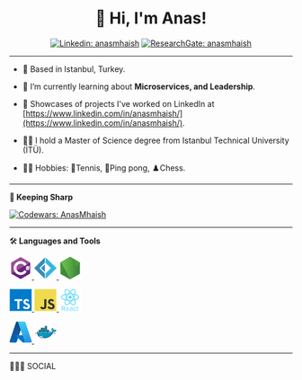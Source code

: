 <div align="center">
  <h1> 👋 Hi, I'm Anas! </h1>

  [![Linkedin: anasmhaish](https://img.shields.io/badge/linkedin-%230077B5.svg?style=for-the-badge&logo=linkedin&logoColor=white)](https://www.linkedin.com/in/anasmhaish/)
  [![ResearchGate: anasmhaish](https://img.shields.io/badge/ResearchGate-00CCBB?style=for-the-badge&logo=ResearchGate&logoColor=white)](https://www.researchgate.net/profile/Anas-Mhaish)
</div>

---
<!-- - 🦊 I'm working at -->
- 🏡 Based in Istanbul, Turkey.
  
- 🌱 I’m currently learning about **Microservices, and Leadership**.

<!-- - 💬 Ask me about ** -->

<!-- - 🖋️ From time to time I blog at https://ammar.codes/ -->

- 📄 Showcases of projects I've worked on LinkedIn at [https://www.linkedin.com/in/anasmhaish/](https://www.linkedin.com/in/anasmhaish/).

- 🧑‍🎓 I hold a Master of Science degree from Istanbul Technical University (İTÜ).

- 🤾‍♂️ Hobbies: 🎾Tennis, 🏓Ping pong, ♟️Chess.
---

💠<b> Keeping Sharp </b>

[![Codewars: AnasMhaish](https://www.codewars.com/users/AnasMhaish/badges/large)](https://www.codewars.com/users/AnasMhaish)

<!--[![Leetcode Stats](https://leetcard.jacoblin.cool/anasmhaish?ext=contest)](https://leetcode.com/anasmhaish)-->

<!-- [![Anurag's GitHub stats](https://github-readme-stats.vercel.app/api?username=anasmhaish)](https://github.com/anasmhaish/github-readme-stats)-->

---

🛠️<b>&nbsp;Languages&nbsp;and&nbsp;Tools</b>
<br/>
<p align="left">
  <!-- Server Side -->

  <a href="https://learn.microsoft.com/en-us/dotnet/csharp/" target="_blank"> <img src="https://raw.githubusercontent.com/devicons/devicon/master/icons/csharp/csharp-original.svg" alt="csharp" width="40" height="40"/> </a>
  <a href="https://fsharp.org/" target="_blank"> <img src="https://raw.githubusercontent.com/devicons/devicon/master/icons/fsharp/fsharp-original.svg" alt="fsharp" width="40" height="40"/> </a>
  <a href="https://nodejs.org/" target="_blank"> <img src="https://raw.githubusercontent.com/devicons/devicon/master/icons/nodejs/nodejs-original.svg" alt="nodejs" width="40" height="40"/> </a>
  
  <!-- Client Side -->
  <a href="https://www.typescriptlang.org/" target="_blank"> <img src="https://raw.githubusercontent.com/devicons/devicon/master/icons/typescript/typescript-original.svg" alt="typescript" width="40" height="40"/>
  <a href="https://developer.mozilla.org/en-US/docs/Web/JavaScript" target="_blank"> <img src="https://raw.githubusercontent.com/devicons/devicon/master/icons/javascript/javascript-original.svg" alt="javascript" width="40" height="40"/> </a>
  </a>
  <a href="https://reactjs.org/" target="_blank"> <img src="https://raw.githubusercontent.com/devicons/devicon/master/icons/react/react-original-wordmark.svg" alt="react" width="40" height="40"/> </a>
  <!--<a href="https://graphql.org" target="_blank"> <img src="https://www.vectorlogo.zone/logos/graphql/graphql-icon.svg" alt="graphql" width="40" height="40"/> </a>-->
  <!--<a href="https://testing-library.com/" target="_blank"> <img src="https://testing-library.com/img/octopus-128x128.png" alt="react-testing-library" width="40" height="40"/> </a>-->
  
  <!-- Platform -->
  
  <a href="https://azure.microsoft.com/" target="_blank"> <img src="https://raw.githubusercontent.com/devicons/devicon/master/icons/azure/azure-original.svg" alt="azure" width="40" height="40"/> </a>
  <a href="https://www.docker.com/" target="_blank"> <img src="https://raw.githubusercontent.com/devicons/devicon/master/icons/docker/docker-original.svg" alt="docker" width="40" height="40"/> </a>
  <!--<a href="https://www.terraform.io/" target="_blank"> <img src="https://raw.githubusercontent.com/devicons/devicon/master/icons/terraform/terraform-original.svg" alt="terraform" width="40" height="40"/> </a>-->
  <!--<a href="https://www.nginx.com/" target="_blank"> <img src="https://raw.githubusercontent.com/devicons/devicon/master/icons/nginx/nginx-original.svg" alt="nginx" width="40" height="40"/> </a>-->
  <!--<a href="https://kubernetes.io/" target="_blank"> <img src="https://raw.githubusercontent.com/devicons/devicon/master/icons/kubernetes/kubernetes-original.svg" alt="kubernetes" width="40" height="40"/> </a>-->
</p>
  
---

🧑‍🤝‍🧑 SOCIAL


<!--
**AnasMhaish/anasmhaish** is a ✨ _special_ ✨ repository because its `README.md` (this file) appears on your GitHub profile.

Here are some ideas to get you started:

- 🔭 I’m currently working on ...
- 🌱 I’m currently learning ...
- 👯 I’m looking to collaborate on ...
- 🤔 I’m looking for help with ...
- 💬 Ask me about ...
- 📫 How to reach me: ...
- 😄 Pronouns: ...
- ⚡ Fun fact: ...
-->

